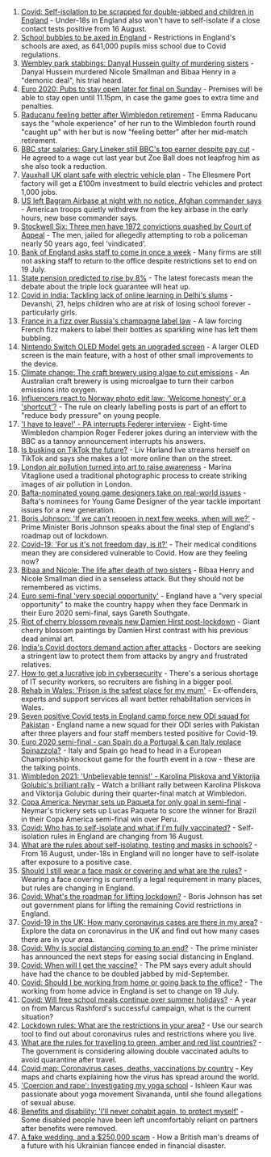 1. [Covid: Self-isolation to be scrapped for double-jabbed and children in England](https://www.bbc.co.uk/news/uk-57733276) - Under-18s in England also won't have to self-isolate if a close contact tests positive from 16 August.
2. [School bubbles to be axed in England](https://www.bbc.co.uk/news/education-57736739) - Restrictions in England's schools are axed, as 641,000 pupils miss school due to Covid regulations.
3. [Wembley park stabbings: Danyal Hussein guilty of murdering sisters](https://www.bbc.co.uk/news/uk-england-london-57721663) - Danyal Hussein murdered Nicole Smallman and Bibaa Henry in a "demonic deal", his trial heard.
4. [Euro 2020: Pubs to stay open later for final on Sunday](https://www.bbc.co.uk/news/uk-politics-57736417) - Premises will be able to stay open until 11.15pm, in case the game goes to extra time and penalties.
5. [Raducanu feeling better after Wimbledon retirement](https://www.bbc.co.uk/sport/tennis/57737252) - Emma Raducanu says the "whole experience" of her run to the Wimbledon fourth round "caught up" with her but is now "feeling better" after her mid-match retirement.
6. [BBC star salaries: Gary Lineker still BBC's top earner despite pay cut](https://www.bbc.co.uk/news/entertainment-arts-57722068) - He agreed to a wage cut last year but Zoe Ball does not leapfrog him as she also took a reduction.
7. [Vauxhall UK plant safe with electric vehicle plan](https://www.bbc.co.uk/news/business-57726818) - The Ellesmere Port factory will get a £100m investment to build electric vehicles and protect 1,000 jobs.
8. [US left Bagram Airbase at night with no notice, Afghan commander says](https://www.bbc.co.uk/news/world-asia-57682290) - American troops quietly withdrew from the key airbase in the early hours, new base commander says.
9. [Stockwell Six: Three men have 1972 convictions quashed by Court of Appeal](https://www.bbc.co.uk/news/uk-england-london-57735027) - The men, jailed for allegedly attempting to rob a policeman nearly 50 years ago, feel 'vindicated'.
10. [Bank of England asks staff to come in once a week](https://www.bbc.co.uk/news/business-57727567) - Many firms are still not asking staff to return to the office despite restrictions set to end on 19 July.
11. [State pension predicted to rise by 8%](https://www.bbc.co.uk/news/business-57734805) - The latest forecasts mean the debate about the triple lock guarantee will heat up.
12. [Covid in India: Tackling lack of online learning in Delhi's slums](https://www.bbc.co.uk/news/newsbeat-57671944) - Devanshi, 21, helps children who are at risk of losing school forever - particularly girls.
13. [France in a fizz over Russia's champagne label law](https://www.bbc.co.uk/news/world-europe-57733684) - A law forcing French fizz makers to label their bottles as sparkling wine has left them bubbling.
14. [Nintendo Switch OLED Model gets an upgraded screen](https://www.bbc.co.uk/news/technology-57734949) - A larger OLED screen is the main feature, with a host of other small improvements to the device.
15. [Climate change: The craft brewery using algae to cut emissions](https://www.bbc.co.uk/news/world-australia-57675513) - An Australian craft brewery is using microalgae to turn their carbon emissions into oxygen.
16. [Influencers react to Norway photo edit law: 'Welcome honesty' or a 'shortcut'?](https://www.bbc.co.uk/news/newsbeat-57721080) - The rule on clearly labelling posts is part of an effort to "reduce body pressure" on young people.
17. ['I have to leave!' - PA interrupts Federer interview](https://www.bbc.co.uk/sport/av/tennis/57739072) - Eight-time Wimbledon champion Roger Federer jokes during an interview with the BBC as a tannoy announcement interrupts his answers.
18. [Is busking on TikTok the future?](https://www.bbc.co.uk/news/entertainment-arts-57728507) - Liv Harland live streams herself on TikTok and says she makes a lot more online than on the street.
19. [London air pollution turned into art to raise awareness](https://www.bbc.co.uk/news/in-pictures-56986767) - Marina Vitaglione used a traditional photographic process to create striking images of air pollution in London.
20. [Bafta-nominated young game designers take on real-world issues](https://www.bbc.co.uk/news/uk-england-dorset-57688109) - Bafta's nominees for Young Game Designer of the year tackle important issues for a new generation.
21. [Boris Johnson: 'If we can't reopen in next few weeks, when will we?'](https://www.bbc.co.uk/news/uk-57728217) - Prime Minister Boris Johnson speaks about the final step of England's roadmap out of lockdown.
22. [Covid-19: 'For us it's not freedom day, is it?'](https://www.bbc.co.uk/news/uk-57643063) - Their medical conditions mean they are considered vulnerable to Covid. How are they feeling now?
23. [Bibaa and Nicole: The life after death of two sisters](https://www.bbc.co.uk/news/uk-england-london-57679755) - Bibaa Henry and Nicole Smallman died in a senseless attack. But they should not be remembered as victims.
24. [Euro semi-final 'very special opportunity'](https://www.bbc.co.uk/sport/football/57725655) - England have a "very special opportunity" to make the country happy when they face Denmark in their Euro 2020 semi-final, says Gareth Southgate.
25. [Riot of cherry blossom reveals new Damien Hirst post-lockdown](https://www.bbc.co.uk/news/world-europe-57720365) - Giant cherry blossom paintings by Damien Hirst contrast with his previous dead animal art.
26. [India's Covid doctors demand action after attacks](https://www.bbc.co.uk/news/world-asia-india-57648320) - Doctors are seeking a stringent law to protect them from attacks by angry and frustrated relatives.
27. [How to get a lucrative job in cybersecurity](https://www.bbc.co.uk/news/business-57663096) - There's a serious shortage of IT security workers, so recruiters are fishing in a bigger pool.
28. [Rehab in Wales: 'Prison is the safest place for my mum'](https://www.bbc.co.uk/news/uk-wales-57720484) - Ex-offenders, experts and support services all want better rehabilitation services in Wales.
29. [Seven positive Covid tests in England camp force new ODI squad for Pakistan](https://www.bbc.co.uk/sport/cricket/57732043) - England name a new squad for their ODI series with Pakistan after three players and four staff members tested positive for Covid-19.
30. [Euro 2020 semi-final - can Spain do a Portugal & can Italy replace Spinazzola?](https://www.bbc.co.uk/sport/football/51198738) - Italy and Spain go head to head in a European Championship knockout game for the fourth event in a row - these are the talking points.
31. [Wimbledon 2021: 'Unbelievable tennis!' - Karolina Pliskova and Viktorija Golubic's brilliant rally](https://www.bbc.co.uk/sport/av/tennis/57739076) - Watch a brilliant rally between Karolina Pliskova and Viktorija Golubic during their quarter-final match at Wimbledon.
32. [Copa America: Neymar sets up Paqueta for only goal in semi-final](https://www.bbc.co.uk/sport/av/football/57734225) - Neymar's trickery sets up Lucas Paqueta to score the winner for Brazil in their Copa America semi-final win over Peru.
33. [Covid: Who has to self-isolate and what if I'm fully vaccinated?](https://www.bbc.co.uk/news/explainers-54239922) - Self-isolation rules in England are changing from 16 August.
34. [What are the rules about self-isolating, testing and masks in schools?](https://www.bbc.co.uk/news/education-51643556) - From 16 August, under-18s in England will no longer have to self-isolate after exposure to a positive case.
35. [Should I still wear a face mask or covering and what are the rules?](https://www.bbc.co.uk/news/health-51205344) - Wearing a face covering is currently a legal requirement in many places, but rules are changing in England.
36. [Covid: What's the roadmap for lifting lockdown?](https://www.bbc.co.uk/news/explainers-52530518) - Boris Johnson has set out government plans for lifting the remaining Covid restrictions in England.
37. [Covid-19 in the UK: How many coronavirus cases are there in my area?](https://www.bbc.co.uk/news/uk-51768274) - Explore the data on coronavirus in the UK and find out how many cases there are in your area.
38. [Covid: Why is social distancing coming to an end?](https://www.bbc.co.uk/news/uk-51506729) - The prime minister has announced the next steps for easing social distancing in England.
39. [Covid: When will I get the vaccine?](https://www.bbc.co.uk/news/health-55045639) - The PM says every adult should have had the chance to be doubled jabbed by mid-September.
40. [Covid: Should I be working from home or going back to the office?](https://www.bbc.co.uk/news/business-52567567) - The working from home advice in England is set to change on 19 July.
41. [Covid: Will free school meals continue over summer holidays?](https://www.bbc.co.uk/news/explainers-53053337) - A year on from Marcus Rashford's successful campaign, what is the current situation?
42. [Lockdown rules: What are the restrictions in your area?](https://www.bbc.co.uk/news/uk-54373904) - Use our search tool to find out about coronavirus rules and restrictions where you live.
43. [What are the rules for travelling to green, amber and red list countries?](https://www.bbc.co.uk/news/explainers-52544307) - The government is considering allowing double vaccinated adults to avoid quarantine after travel.
44. [Covid map: Coronavirus cases, deaths, vaccinations by country](https://www.bbc.co.uk/news/world-51235105) - Key maps and charts explaining how the virus has spread around the world.
45. ['Coercion and rape': Investigating my yoga school](https://www.bbc.co.uk/news/world-asia-india-57400014) - Ishleen Kaur was passionate about yoga movement Sivananda, until she found allegations of sexual abuse.
46. [Benefits and disability: 'I'll never cohabit again, to protect myself'](https://www.bbc.co.uk/news/disability-57482418) - Some disabled people have been left uncomfortably reliant on partners after benefits were removed.
47. [A fake wedding, and a $250,000 scam](https://www.bbc.co.uk/news/world-europe-57358241) - How a British man's dreams of a future with his Ukrainian fiancee ended in financial disaster.
